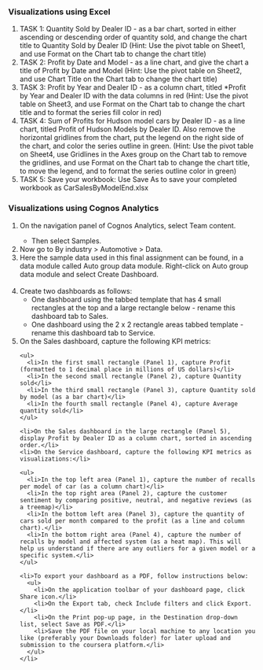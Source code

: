 <h3>Visualizations using Excel </h3>

<ol>
  <li>TASK 1: Quantity Sold by Dealer ID - as a bar chart, sorted in either ascending or descending order of quantity sold, and change the chart title to Quantity Sold by Dealer ID (Hint: Use the pivot table on Sheet1, and use Format on the Chart tab to change the chart title)</li>
  <li>TASK 2: Profit by Date and Model - as a line chart, and give the chart a title of Profit by Date and Model (Hint: Use the pivot table on Sheet2, and use Chart Title on the Chart tab to change the chart title)</li>
  <li>TASK 3: Profit by Year and Dealer ID - as a column chart, titled *Profit by Year and Dealer ID with the data columns in red (Hint: Use the pivot table on Sheet3, and use Format on the Chart tab to change the chart title and to format the series fill color in red)</li>
  <li>TASK 4: Sum of Profits for Hudson model cars by Dealer ID - as a line chart, titled Profit of Hudson Models by Dealer ID. Also remove the horizontal gridlines from the chart, put the legend on the right side of the chart, and color the series outline in green. (Hint: Use the pivot table on Sheet4, use Gridlines in the Axes group on the Chart tab to remove the gridlines, and use Format on the Chart tab to change the chart title, to move the legend, and to format the series outline color in green)</li>
  <li>TASK 5: Save your workbook: Use Save As to save your completed workbook as CarSalesByModelEnd.xlsx</li>
</ol>

<h3>Visualizations using Cognos Analytics </h3>

<ol>
  <li>On the navigation panel of Cognos Analytics, select Team content.</li>
  <ul>
      <li>Then select Samples.</li>
  </ul>
  <li>Now go to By industry > Automotive > Data.</li>
  <li>Here the sample data used in this final assignment can be found, in a data module called Auto group data module. Right-click on Auto group data module and select Create Dashboard.</li></br>

  <li>Create two dashboards as follows:
    <ul>
      <li>One dashboard using the tabbed template that has 4 small rectangles at the top and a large rectangle below - rename this dashboard tab to Sales.</li>
      <li>One dashboard using the 2 x 2 rectangle areas tabbed template - rename this dashboard tab to Service.</li>
    </ul>
  </li>
      
  <li>On the Sales dashboard, capture the following KPI metrics:
      
    <ul>
      <li>In the first small rectangle (Panel 1), capture Profit (formatted to 1 decimal place in millions of US dollars)</li>
      <li>In the second small rectangle (Panel 2), capture Quantity sold</li>
      <li>In the third small rectangle (Panel 3), capture Quantity sold by model (as a bar chart)</li>
      <li>In the fourth small rectangle (Panel 4), capture Average quantity sold</li>
    </ul>
      
    <li>On the Sales dashboard in the large rectangle (Panel 5), display Profit by Dealer ID as a column chart, sorted in ascending order.</li>
    <li>On the Service dashboard, capture the following KPI metrics as visualizations:</li>

    <ul>
      <li>In the top left area (Panel 1), capture the number of recalls per model of car (as a column chart)</li>
      <li>In the top right area (Panel 2), capture the customer sentiment by comparing positive, neutral, and negative reviews (as a treemap)</li>
      <li>In the bottom left area (Panel 3), capture the quantity of cars sold per month compared to the profit (as a line and column chart).</li>
      <li>In the bottom right area (Panel 4), capture the number of recalls by model and affected system (as a heat map). This will help us understand if there are any outliers for a given model or a specific system.</li>
    </ul>
  </li>

      
    <li>To export your dashboard as a PDF, follow instructions below:
      <ul>
        <li>On the application toolbar of your dashboard page, click Share icon.</li>
        <li>On the Export tab, check Include filters and click Export.</li>
        <li>On the Print pop-up page, in the Destination drop-down list, select Save as PDF.</li>
        <li>Save the PDF file on your local machine to any location you like (preferably your Downloads folder) for later upload and submission to the coursera platform.</li>
      </ul>
    </li>
</ol>

